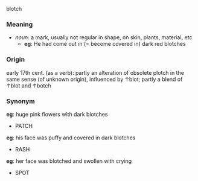 blotch
### Meaning
+ _noun_: a mark, usually not regular in shape, on skin, plants, material, etc
	+ __eg__: He had come out in (= become covered in) dark red blotches

### Origin

early 17th cent. (as a verb): partly an alteration of obsolete plotch in the same sense (of unknown origin), influenced by ↑blot; partly a blend of ↑blot and ↑botch

### Synonym

__eg__: huge pink flowers with dark blotches

+ PATCH

__eg__: his face was puffy and covered in dark blotches

+ RASH

__eg__: her face was blotched and swollen with crying 

+ SPOT


